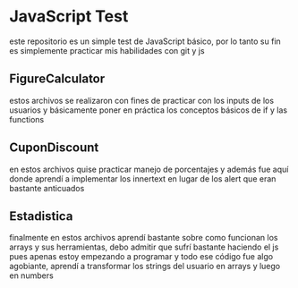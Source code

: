 # JavaScript Test
este repositorio es un simple test de JavaScript básico, por lo tanto su fin es simplemente practicar mis habilidades con git y js

## FigureCalculator
estos archivos se realizaron con fines de practicar con los inputs de los usuarios y básicamente poner en práctica los conceptos básicos de if y las functions

## CuponDiscount
en estos archivos quise practicar manejo de porcentajes y además fue aquí donde aprendí a implementar los innertext en lugar de los alert que eran bastante anticuados

## Estadistica
finalmente en estos archivos aprendí bastante sobre como funcionan los arrays y sus herramientas, debo admitir que sufrí bastante haciendo el js pues apenas estoy empezando a programar y todo ese código fue algo agobiante, aprendí a transformar los strings del usuario en arrays y luego en numbers   
